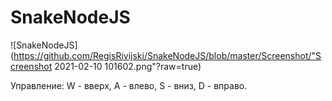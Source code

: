 # SnakeNodeJS

![SnakeNodeJS](https://github.com/RegisRivijski/SnakeNodeJS/blob/master/Screenshot/"Screenshot 2021-02-10 101602.png"?raw=true)

Управление:
W - вверх,
A - влево,
S - вниз,
D - вправо.
